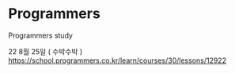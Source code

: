 # Programmers
Programmers study

22 8월 25일 ( 수박수박 )
https://school.programmers.co.kr/learn/courses/30/lessons/12922
